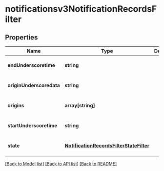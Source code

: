 # notificationsv3NotificationRecordsFilter

## Properties
Name | Type | Description | Notes
------------ | ------------- | ------------- | -------------
**endUnderscoretime** | **string** |  | [optional] [default to null]
**originUnderscoredata** | **string** |  | [optional] [default to null]
**origins** | **array[string]** |  | [optional] [default to null]
**startUnderscoretime** | **string** |  | [optional] [default to null]
**state** | [**NotificationRecordsFilterStateFilter**](NotificationRecordsFilterStateFilter.md) |  | [optional] [default to null]

[[Back to Model list]](../README.md#documentation-for-models) [[Back to API list]](../README.md#documentation-for-api-endpoints) [[Back to README]](../README.md)


